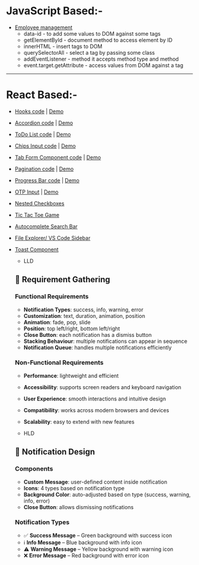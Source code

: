 # JavaScript Based:-

- [Employee management](https://codesandbox.io/p/sandbox/employee-management-5n37xx)
    - data-id - to add some values to DOM against some tags
    - getElementById - document method to access element by ID
    - innerHTML - insert tags to DOM
    - querySelectorAll - select a tag by passing some class
    - addEventListener - method it accepts method type and method
    - event.target.getAttribute - access values from DOM against a tag

---

# React Based:-

- [Hooks code](https://codesandbox.io/p/sandbox/hooks-vj2tft) | [Demo](https://vj2tft.csb.app/)


- [Accordion code](https://codesandbox.io/p/sandbox/accordion-l9q2g8) | [Demo](https://l9q2g8.csb.app/)


- [ToDo List code](https://codesandbox.io/p/sandbox/todo-list-kt6r49) | [Demo](https://kt6r49.csb.app/)


- [Chips Input code](https://codesandbox.io/p/sandbox/chips-input-7gqj83) | [Demo](https://7gqj83.csb.app/)


- [Tab Form Component code](https://codesandbox.io/p/sandbox/tab-form-component-y85c7d) | [Demo](https://y85c7d.csb.app/)


- [Pagination code](https://codesandbox.io/p/sandbox/pagination-ppfvj8) | [Demo](https://ppfvj8.csb.app/)

- [Progress Bar code](https://codesandbox.io/p/sandbox/progress-bar-xkhppz) | [Demo](https://xkhppz.csb.app/)

- [OTP Input](https://codesandbox.io/p/sandbox/otp-screen-3mrkdr) | [Demo](https://3mrkdr.csb.app/)

- [Nested Checkboxes ]()

- [Tic Tac Toe Game]()

- [Autocomplete Search Bar]()

- [File Explorer/ VS Code Sidebar]()

- [Toast Component]()
    - LLD

    ## 📌 Requirement Gathering

    ### Functional Requirements
    - **Notification Types**: success, info, warning, error  
    - **Customization**: text, duration, animation, position  
    - **Animation**: fade, pop, slide  
    - **Position**: top left/right, bottom left/right  
    - **Close Button**: each notification has a dismiss button  
    - **Stacking Behaviour**: multiple notifications can appear in sequence  
    - **Notification Queue**: handles multiple notifications efficiently  

    ### Non-Functional Requirements
    - **Performance**: lightweight and efficient  
    - **Accessibility**: supports screen readers and keyboard navigation  
    - **User Experience**: smooth interactions and intuitive design  
    - **Compatibility**: works across modern browsers and devices  
    - **Scalability**: easy to extend with new features  

    - HLD

    ## 📌 Notification Design

    ### Components
    - **Custom Message**: user-defined content inside notification  
    - **Icons**: 4 types based on notification type  
    - **Background Color**: auto-adjusted based on type (success, warning, info, error)  
    - **Close Button**: allows dismissing notifications  

    ### Notification Types
    - ✅ **Success Message** – Green background with success icon  
    - ℹ️ **Info Message** – Blue background with info icon  
    - ⚠️ **Warning Message** – Yellow background with warning icon  
    - ❌ **Error Message** – Red background with error icon 